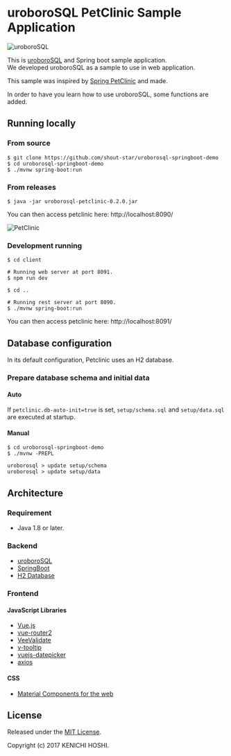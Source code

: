 # uroboroSQL PetClinic Sample Application

<img src="https://future-architect.github.io/uroborosql-doc//images/logo.png" style="max-width: 600px;" alt="uroboroSQL" />

This is [uroboroSQL](https://github.com/future-architect/uroborosql) and Spring boot sample application.  
We developed uroboroSQL as a sample to use in web application.

This sample was inspired by [Spring PetClinic](https://github.com/spring-projects/spring-petclinic) and made.

In order to have you learn how to use uroboroSQL, some functions are added.

## Running locally

### From source

```
$ git clone https://github.com/shout-star/uroborosql-springboot-demo
$ cd uroborosql-springboot-demo
$ ./mvnw spring-boot:run
```

### From releases

```
$ java -jar uroborosql-petclinic-0.2.0.jar
```

You can then access petclinic here: http://localhost:8090/

![PetClinic](https://github.com/shout-star/uroborosql-springboot-demo/blob/master/doc/petclinic_top.jpg)

### Development running

```
$ cd client
  
# Running web server at port 8091.
$ npm run dev
  
$ cd ..
  
# Running rest server at port 8090.
$ ./mvnw spring-boot:run
```
You can then access petclinic here: http://localhost:8091/

## Database configuration

In its default configuration, Petclinic uses an H2 database.

### Prepare database schema and initial data

#### Auto

If `petclinic.db-auto-init=true` is set,
`setup/schema.sql` and `setup/data.sql` are executed at startup.

#### Manual

```
$ cd uroborosql-springboot-demo
$ ./mvnw -PREPL
  
uroborosql > update setup/schema
uroborosql > update setup/data
```


## Architecture

### Requirement
-	Java 1.8 or later.

### Backend
- [uroboroSQL](https://github.com/future-architect/uroborosql)
- [SpringBoot](https://github.com/spring-projects/spring-boot)
- [H2 Database](http://www.h2database.com/)

### Frontend

#### JavaScript Libraries
- [Vue.js](https://github.com/vuejs/vue)
- [vue-router2](https://github.com/vuejs/vue-router/)
- [VeeValidate](https://github.com/baianat/vee-validate)
- [v-tooltip](https://github.com/Akryum/v-tooltip)
- [vuejs-datepicker](https://github.com/charliekassel/vuejs-datepicker)
- [axios](https://github.com/mzabriskie/axios)

#### CSS
- [Material Components for the web](https://github.com/material-components/material-components-web)

## License

Released under the [MIT License](https://github.com/shout-star/uroborosql-springboot-demo/blob/master/LICENSE).

Copyright (c) 2017 KENICHI HOSHI.